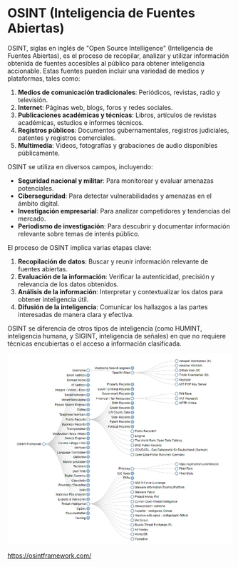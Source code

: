 # OSINT (Inteligencia de Fuentes Abiertas)

OSINT, siglas en inglés de "Open Source Intelligence" (Inteligencia de Fuentes Abiertas), es el proceso de recopilar, analizar y utilizar información obtenida de fuentes accesibles al público para obtener inteligencia accionable. Estas fuentes pueden incluir una variedad de medios y plataformas, tales como:

1. **Medios de comunicación tradicionales**: Periódicos, revistas, radio y televisión.
2. **Internet**: Páginas web, blogs, foros y redes sociales.
3. **Publicaciones académicas y técnicas**: Libros, artículos de revistas académicas, estudios e informes técnicos.
4. **Registros públicos**: Documentos gubernamentales, registros judiciales, patentes y registros comerciales.
5. **Multimedia**: Videos, fotografías y grabaciones de audio disponibles públicamente.

OSINT se utiliza en diversos campos, incluyendo:

- **Seguridad nacional y militar**: Para monitorear y evaluar amenazas potenciales.
- **Ciberseguridad**: Para detectar vulnerabilidades y amenazas en el ámbito digital.
- **Investigación empresarial**: Para analizar competidores y tendencias del mercado.
- **Periodismo de investigación**: Para descubrir y documentar información relevante sobre temas de interés público.

El proceso de OSINT implica varias etapas clave:

1. **Recopilación de datos**: Buscar y reunir información relevante de fuentes abiertas.
2. **Evaluación de la información**: Verificar la autenticidad, precisión y relevancia de los datos obtenidos.
3. **Análisis de la información**: Interpretar y contextualizar los datos para obtener inteligencia útil.
4. **Difusión de la inteligencia**: Comunicar los hallazgos a las partes interesadas de manera clara y efectiva.

OSINT se diferencia de otros tipos de inteligencia (como HUMINT, inteligencia humana, y SIGINT, inteligencia de señales) en que no requiere técnicas encubiertas o el acceso a información clasificada.

![](./assets/osint-framework.webp)

https://osintframework.com/